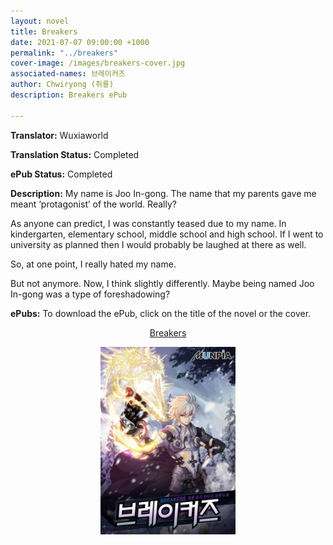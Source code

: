 ```yaml
---
layout: novel
title: Breakers
date: 2021-07-07 09:00:00 +1000
permalink: "../breakers"
cover-image: /images/breakers-cover.jpg
associated-names: 브레이커즈
author: Chwiryong (취룡)
description: Breakers ePub

---
```


<b>Translator:</b> Wuxiaworld

<b>Translation Status:</b> Completed

<b>ePub Status:</b> Completed

<b>Description:</b> My name is Joo In-gong. The name that my parents gave me meant ‘protagonist’ of the world. Really?

As anyone can predict, I was constantly teased due to my name. In kindergarten, elementary school, middle school and high school. If I went to university as planned then I would probably be laughed at there as well.

So, at one point, I really hated my name.

But not anymore. Now, I think slightly differently. Maybe being named Joo In-gong was a type of foreshadowing?

<b>ePubs:</b> To download the ePub, click on the title of the novel or the cover.

<p style="text-align: center;"><a href="http://gestyy.com/eogNwl" target="_blank" rel="noopener">Breakers</a></p>

<p style="text-align: center;"><a href="http://gestyy.com/eogNwl" target="_blank" rel="noopener"><img src="/images/breakers-cover.jpg" alt="Breakers Cover" height="300"></a></p>

